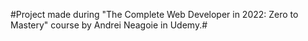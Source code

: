 #Project made during "The Complete Web Developer in 2022: Zero to Mastery" course by Andrei Neagoie in Udemy.#
